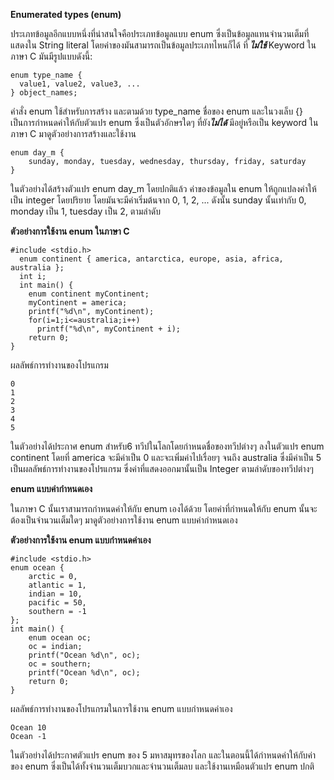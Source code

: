 <B> Enumerated types (enum)</B>

ประเภทข้อมูลอีกแบบหนึ่งที่น่าสนใจคือประเภทข้อมูลแบบ enum 
ซึ่งเป็นข้อมูลแทนจำนวนเต็มที่แสดงใน String literal 
โดยค่าของมันสามารถเป็นข้อมูลประเภทไหนก็ได้ 
ที่<I><B> ไม่ใช้ </B></I>   Keyword ในภาษา C มันมีรูปแบบดังนี้:

~~~
enum type_name {
  value1, value2, value3, ...
} object_names;
~~~

คำสั่ง enum ใช้สำหรับการสร้าง และตามด้วย type_name 
ชื่อของ enum และในวงเล็บ {} เป็นการกำหนดค่าให้กับตัวแปร enum 
ซึ่งเป็นตัวอักษรใดๆ ที่ยัง<B><I>ไม่ได้</B></I>  มีอยู่หรือเป็น keyword ในภาษา C 
มาดูตัวอย่างการสร้างและใช้งาน

~~~
enum day_m {
    sunday, monday, tuesday, wednesday, thursday, friday, saturday
}
~~~

ในตัวอย่างได้สร้างตัวแปร enum day_m
โดยปกติแล้ว ค่าของข้อมูลใน enum ให้ถูกแปลงค่าให้เป็น integer โดยปริยาย 
โดยมันจะมีค่าเริ่มต้นจาก 0, 1, 2, ... 
ดังนั้น sunday นั้นเท่ากับ 0, monday เป็น 1, tuesday เป็น 2, ตามลำดับ


<B>ตัวอย่างการใช้งาน enum ในภาษา C</B>
~~~
#include <stdio.h>
  enum continent { america, antarctica, europe, asia, africa, australia };
  int i;
  int main() {
    enum continent myContinent;
    myContinent = america;
    printf("%d\n", myContinent);
    for(i=1;i<=australia;i++)
      printf("%d\n", myContinent + i);
    return 0;
}
~~~~

ผลลัพธ์การทำงานของโปรแกรม
~~~
0
1
2
3
4
5
~~~


ในตัวอย่างได้ประกาศ enum สำหรับ6 ทวีปในโลกโดยกำหนดชื่อของทวีปต่างๆ 
ลงในตัวแปร enum continent โดยที่ america จะมีค่าเป็น 0
และจะเพิ่มค่าไปเรื่อยๆ จนถึง australia ซึ่งมีค่าเป็น 5
เป็นผลลัพธ์การทำงานของโปรแกรม ซึ่งค่าที่แสดงออกมานั้นเป็น Integer ตามลำดับของทวีปต่างๆ

<B>enum แบบค่ากำหนดเอง</B>

ในภาษา C นั้นเราสามารถกำหนดค่าให้กับ enum เองได้ด้วย โดยค่าที่กำหนดให้กับ enum นั้นจะต้องเป็นจำนวนเต็มใดๆ 
มาดูตัวอย่างการใช้งาน enum แบบค่ากำหนดเอง

<B>ตัวอย่างการใช้งาน enum แบบกำหนดค่าเอง </B>
~~~
#include <stdio.h>
enum ocean {
    arctic = 0,
    atlantic = 1,
    indian = 10,
    pacific = 50,
    southern = -1
};
int main() {
    enum ocean oc;
    oc = indian;
    printf("Ocean %d\n", oc);
    oc = southern;
    printf("Ocean %d\n", oc);
    return 0;
}
~~~
ผลลัพธ์การทำงานของโปรแกรมในการใช้งาน enum แบบกำหนดค่าเอง
~~~
Ocean 10
Ocean -1
~~~

ในตัวอย่างได้ประกาศตัวแปร enum ของ 5 มหาสมุทรของโลก 
และในตอนนี้ได้กำหนดค่าให้กับค่าของ enum ซึ่งเป็นได้ทั้งจำนวนเต็มบวกและจำนวนเต็มลบ 
และใช้งานเหมือนตัวแปร enum ปกติ
